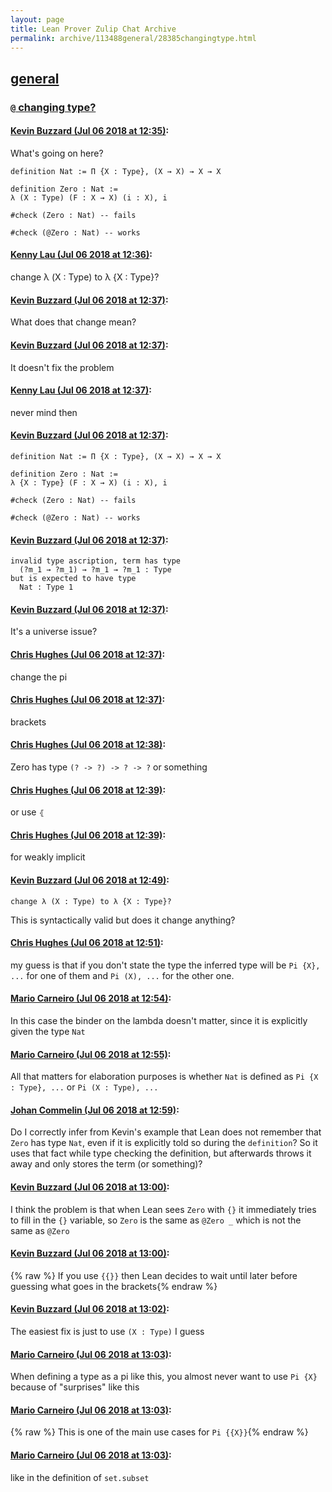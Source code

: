 ```yaml
---
layout: page
title: Lean Prover Zulip Chat Archive 
permalink: archive/113488general/28385changingtype.html
---
```


## [general](index.html)
### [`@` changing type?](28385changingtype.html)

#### [Kevin Buzzard (Jul 06 2018 at 12:35)](https://leanprover.zulipchat.com/#narrow/stream/113488-general/topic/%60%40%60%20changing%20type%3F/near/129193790):
What's going on here?

```lean
definition Nat := Π {X : Type}, (X → X) → X → X

definition Zero : Nat :=
λ (X : Type) (F : X → X) (i : X), i

#check (Zero : Nat) -- fails

#check (@Zero : Nat) -- works 
```

#### [Kenny Lau (Jul 06 2018 at 12:36)](https://leanprover.zulipchat.com/#narrow/stream/113488-general/topic/%60%40%60%20changing%20type%3F/near/129193835):
change λ (X : Type) to λ {X : Type}?

#### [Kevin Buzzard (Jul 06 2018 at 12:37)](https://leanprover.zulipchat.com/#narrow/stream/113488-general/topic/%60%40%60%20changing%20type%3F/near/129193846):
What does that change mean?

#### [Kevin Buzzard (Jul 06 2018 at 12:37)](https://leanprover.zulipchat.com/#narrow/stream/113488-general/topic/%60%40%60%20changing%20type%3F/near/129193849):
It doesn't fix the problem

#### [Kenny Lau (Jul 06 2018 at 12:37)](https://leanprover.zulipchat.com/#narrow/stream/113488-general/topic/%60%40%60%20changing%20type%3F/near/129193852):
never mind then

#### [Kevin Buzzard (Jul 06 2018 at 12:37)](https://leanprover.zulipchat.com/#narrow/stream/113488-general/topic/%60%40%60%20changing%20type%3F/near/129193853):
```lean
definition Nat := Π {X : Type}, (X → X) → X → X

definition Zero : Nat :=
λ {X : Type} (F : X → X) (i : X), i

#check (Zero : Nat) -- fails

#check (@Zero : Nat) -- works 
```

#### [Kevin Buzzard (Jul 06 2018 at 12:37)](https://leanprover.zulipchat.com/#narrow/stream/113488-general/topic/%60%40%60%20changing%20type%3F/near/129193856):
```
invalid type ascription, term has type
  (?m_1 → ?m_1) → ?m_1 → ?m_1 : Type
but is expected to have type
  Nat : Type 1
```

#### [Kevin Buzzard (Jul 06 2018 at 12:37)](https://leanprover.zulipchat.com/#narrow/stream/113488-general/topic/%60%40%60%20changing%20type%3F/near/129193858):
It's a universe issue?

#### [Chris Hughes (Jul 06 2018 at 12:37)](https://leanprover.zulipchat.com/#narrow/stream/113488-general/topic/%60%40%60%20changing%20type%3F/near/129193861):
change the pi

#### [Chris Hughes (Jul 06 2018 at 12:37)](https://leanprover.zulipchat.com/#narrow/stream/113488-general/topic/%60%40%60%20changing%20type%3F/near/129193864):
brackets

#### [Chris Hughes (Jul 06 2018 at 12:38)](https://leanprover.zulipchat.com/#narrow/stream/113488-general/topic/%60%40%60%20changing%20type%3F/near/129193918):
Zero has type `(? -> ?) -> ? -> ?` or something

#### [Chris Hughes (Jul 06 2018 at 12:39)](https://leanprover.zulipchat.com/#narrow/stream/113488-general/topic/%60%40%60%20changing%20type%3F/near/129193934):
or use `⦃`

#### [Chris Hughes (Jul 06 2018 at 12:39)](https://leanprover.zulipchat.com/#narrow/stream/113488-general/topic/%60%40%60%20changing%20type%3F/near/129193940):
for weakly implicit

#### [Kevin Buzzard (Jul 06 2018 at 12:49)](https://leanprover.zulipchat.com/#narrow/stream/113488-general/topic/%60%40%60%20changing%20type%3F/near/129194314):
```quote
change λ (X : Type) to λ {X : Type}?
```
This is syntactically valid but does it change anything?

#### [Chris Hughes (Jul 06 2018 at 12:51)](https://leanprover.zulipchat.com/#narrow/stream/113488-general/topic/%60%40%60%20changing%20type%3F/near/129194378):
my guess is that if you don't state the type the inferred type will be `Pi {X}, ...` for one of them and `Pi (X), ...` for the other one.

#### [Mario Carneiro (Jul 06 2018 at 12:54)](https://leanprover.zulipchat.com/#narrow/stream/113488-general/topic/%60%40%60%20changing%20type%3F/near/129194534):
In this case the binder on the lambda doesn't matter, since it is explicitly given the type `Nat`

#### [Mario Carneiro (Jul 06 2018 at 12:55)](https://leanprover.zulipchat.com/#narrow/stream/113488-general/topic/%60%40%60%20changing%20type%3F/near/129194551):
All that matters for elaboration purposes is whether `Nat` is defined as `Pi {X : Type}, ...` or `Pi (X : Type), ...`

#### [Johan Commelin (Jul 06 2018 at 12:59)](https://leanprover.zulipchat.com/#narrow/stream/113488-general/topic/%60%40%60%20changing%20type%3F/near/129194690):
Do I correctly infer from Kevin's example that Lean does not remember that `Zero` has type `Nat`, even if it is explicitly told so during the `definition`? So it uses that fact while type checking the definition, but afterwards throws it away and only stores the term (or something)?

#### [Kevin Buzzard (Jul 06 2018 at 13:00)](https://leanprover.zulipchat.com/#narrow/stream/113488-general/topic/%60%40%60%20changing%20type%3F/near/129194746):
I think the problem is that when Lean sees `Zero` with `{}` it immediately tries to fill in the `{}` variable, so `Zero` is the same as `@Zero _` which is not the same as `@Zero`

#### [Kevin Buzzard (Jul 06 2018 at 13:00)](https://leanprover.zulipchat.com/#narrow/stream/113488-general/topic/%60%40%60%20changing%20type%3F/near/129194750):
{% raw %}
If you use `{{}}` then Lean decides to wait until later before guessing what goes in the brackets{% endraw %}

#### [Kevin Buzzard (Jul 06 2018 at 13:02)](https://leanprover.zulipchat.com/#narrow/stream/113488-general/topic/%60%40%60%20changing%20type%3F/near/129194801):
The easiest fix is just to use `(X : Type)` I guess

#### [Mario Carneiro (Jul 06 2018 at 13:03)](https://leanprover.zulipchat.com/#narrow/stream/113488-general/topic/%60%40%60%20changing%20type%3F/near/129194807):
When defining a type as a pi like this, you almost never want to use `Pi {X}` because of "surprises" like this

#### [Mario Carneiro (Jul 06 2018 at 13:03)](https://leanprover.zulipchat.com/#narrow/stream/113488-general/topic/%60%40%60%20changing%20type%3F/near/129194818):
{% raw %}
This is one of the main use cases for `Pi {{X}}`{% endraw %}

#### [Mario Carneiro (Jul 06 2018 at 13:03)](https://leanprover.zulipchat.com/#narrow/stream/113488-general/topic/%60%40%60%20changing%20type%3F/near/129194820):
like in the definition of `set.subset`

